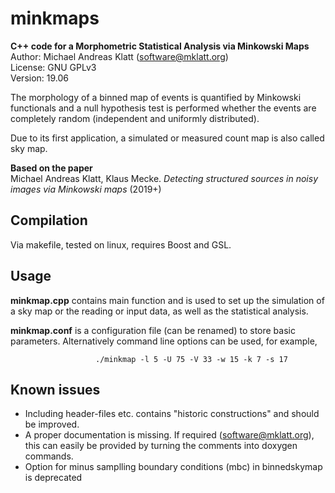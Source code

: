 # minkmaps
**C++ code for a Morphometric Statistical Analysis via Minkowski Maps**  
Author: Michael Andreas Klatt (<software@mklatt.org>)  
License: GNU GPLv3  
Version: 19.06  

The morphology of a binned map of events is quantified by Minkowski
functionals and a null hypothesis test is performed whether the events
are completely random (independent and uniformly distributed).

Due to its first application, a simulated or measured count map is also
called sky map.

**Based on the paper**  
Michael Andreas Klatt, Klaus Mecke.
*Detecting structured sources in noisy images via Minkowski maps* (2019+)

Compilation
-----------
Via makefile, tested on linux, requires Boost and GSL.

Usage
-----
**minkmap.cpp**
contains main function and is used to set up the simulation of a sky map
or the reading or input data, as well as the statistical analysis.

**minkmap.conf**
is a configuration file (can be renamed) to store basic parameters.
Alternatively command line options can be used, for example,

                       ./minkmap -l 5 -U 75 -V 33 -w 15 -k 7 -s 17

Known issues
------------

* Including header-files etc. contains "historic constructions" and
  should be improved.
* A proper documentation is missing. If required (software@mklatt.org),
  this can easily be provided by turning the comments into doxygen
  commands.
* Option for minus samplling boundary conditions (mbc) in binnedskymap is deprecated
